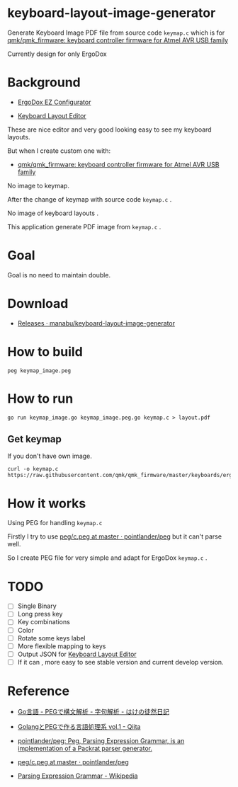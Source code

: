 # keyboard-layout-image-generator
Generate Keyboard Image PDF file
 from source code `keymap.c`
 which is for [qmk/qmk_firmware: keyboard controller firmware for Atmel AVR USB family](https://github.com/qmk/qmk_firmware)

Currently design for only ErgoDox


# Background

* [ErgoDox EZ Configurator](http://configure.ergodox-ez.com/keyboard_layouts/new)

* [Keyboard Layout Editor](http://www.keyboard-layout-editor.com/)

These are nice editor and very good looking easy to see my keyboard layouts.

But when I create custom one with:

* [qmk/qmk_firmware: keyboard controller firmware for Atmel AVR USB family](https://github.com/qmk/qmk_firmware/)

No image to keymap.

After the change of keymap with source code `keymap.c` .

No image of keyboard layouts .

This application generate PDF image from `keymap.c` .

# Goal

Goal is no need to maintain double.

# Download

* [Releases · manabu/keyboard-layout-image-generator](https://github.com/manabu/keyboard-layout-image-generator/releases)

# How to build

```
peg keymap_image.peg
```

# How to run

```
go run keymap_image.go keymap_image.peg.go keymap.c > layout.pdf
```

## Get keymap

If you don't have own image.

```
curl -o keymap.c https://raw.githubusercontent.com/qmk/qmk_firmware/master/keyboards/ergodox/keymaps/default/keymap.c
```

# How it works

Using PEG for handling `keymap.c`

Firstly I try to use [peg/c.peg at master · pointlander/peg](https://github.com/pointlander/peg/blob/master/grammars/c/c.peg)
but it can't parse well.

So I create PEG file for very simple and adapt for ErgoDox `keymap.c` .

# TODO

* [ ] Single Binary
* [ ] Long press key
* [ ] Key combinations
* [ ] Color
* [ ] Rotate some keys label
* [ ] More flexible mapping to keys
* [ ] Output JSON for [Keyboard Layout Editor](http://www.keyboard-layout-editor.com/)
* [ ] If it can , more easy to see stable version and current develop version.  

# Reference

* [Go言語 - PEGで構文解析 - 字句解析 - はけの徒然日記](http://d.hatena.ne.jp/hake/20151004/p1)

* [GolangとPEGで作る言語処理系 vol.1 - Qiita](http://qiita.com/erukiti/items/9e9cada94178ed10a1fa)

* [pointlander/peg: Peg, Parsing Expression Grammar, is an implementation of a Packrat parser generator.](https://github.com/pointlander/peg)

* [peg/c.peg at master · pointlander/peg](https://github.com/pointlander/peg/blob/master/grammars/c/c.peg)

* [Parsing Expression Grammar - Wikipedia](https://ja.wikipedia.org/wiki/Parsing_Expression_Grammar)
